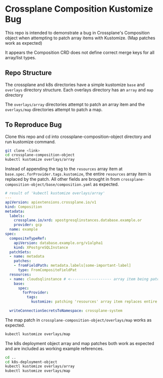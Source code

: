 # Crossplane Composition Kustomize Bug

This repo is intended to demonstrate a bug in Crossplane's Composition object when attempting to patch array items with Kustomize. (Map patches work as expected)

It appears the Composition CRD does not define correct merge keys for all array/list types.

## Repo Structure

The crossplane and k8s directories have a simple kustomize `base` and `overlays` directory structure. Each overlays directory has an `array` and `map` directory

The `overlays/array` directories attempt to patch an array item and the `overlays/map` directories attempt to patch a map. 


## To Reproduce Bug

Clone this repo and cd into crossplane-composition-object directory and run kustomize command.
```bash
git clone <link>
cd crossplane-composition-object
kubectl kustomize overlays/array
```
Instead of appending the tag to the `resources` array item at `base.spec.forProvider.tags.kustomize`, the entire `resources` array item is replaced by the patch. All other fields are brought in from `crossplane-composition-object/base/composition.yaml` as expected.

```yaml
# result of 'kubectl kustomize overlays/array'
---
apiVersion: apiextensions.crossplane.io/v1
kind: Composition
metadata:
  labels:
    crossplane.io/xrd: xpostgresqlinstances.database.example.or
    provider: gcp
  name: example
spec:
  compositeTypeRef:
    apiVersion: database.example.org/v1alpha1
    kind: XPostgreSQLInstance
  patchSets:
  - name: metadata
    patches:
    - fromFieldPath: metadata.labels[some-important-label]
      type: FromCompositeFieldPat
  resources:
  - name: cloudsqlinstance # <------------------- array item being patched
    base:
      spec:
        forProvider:
          tags:
            kustomize: patching 'resources' array item replaces entire item
    
  writeConnectionSecretsToNamespace: crossplane-system
```

The map patch in `crossplane-composition-object/overlays/map` works as expected.

```bash
kubectl kustomize overlays/map
```
The k8s deployment object array and map patches both work as expected and are included as working example references.
```bash
cd ..
cd k8s-deployment-object
kubectl kustomize overlays/array
kubectl kustomize overlays/map
```